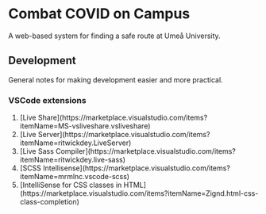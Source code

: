 # Combat COVID on Campus
A web-based system for finding a safe route at Umeå University. 

## Development
General notes for making development easier and more practical.

### VSCode extensions
<ol>
    <li> [Live Share](https://marketplace.visualstudio.com/items?itemName=MS-vsliveshare.vsliveshare) </li>
    <li> [Live Server](https://marketplace.visualstudio.com/items?itemName=ritwickdey.LiveServer) </li>
    <li> [Live Sass Compiler](https://marketplace.visualstudio.com/items?itemName=ritwickdey.live-sass) </li>
    <li> [SCSS Intellisense](https://marketplace.visualstudio.com/items?itemName=mrmlnc.vscode-scss) </li>
    <li> [IntelliSense for CSS classes in HTML](https://marketplace.visualstudio.com/items?itemName=Zignd.html-css-class-completion) </li>
</ol>
